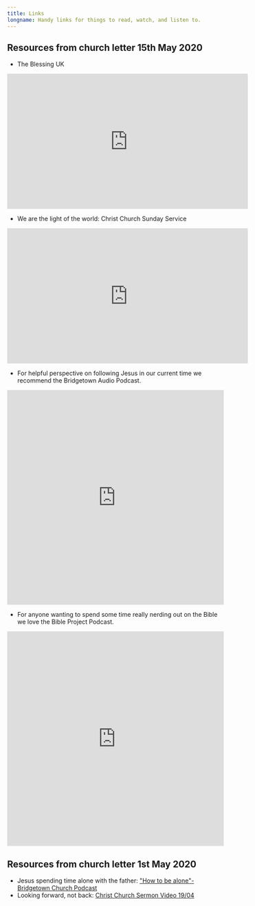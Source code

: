 ```yaml
---
title: Links
longname: Handy links for things to read, watch, and listen to.
---
```

## Resources from church letter 15th May 2020

* The Blessing UK



<iframe width="560" height="315" src="https://www.youtube.com/embed/PUtll3mNj5U" frameborder="0" allow="accelerometer; autoplay; encrypted-media; gyroscope; picture-in-picture" allowfullscreen></iframe>

* We are the light of the world: Christ Church Sunday Service



<iframe width="560" height="315" src="https://www.youtube.com/embed/sjdvnoW67z8?start=4283" frameborder="0" allow="accelerometer; autoplay; encrypted-media; gyroscope; picture-in-picture" allowfullscreen></iframe>

* For helpful perspective on following Jesus in our current time we recommend the Bridgetown Audio Podcast.



<iframe src="https://castbox.fm/app/castbox/player/id1333403?v=8.22.7&autoplay=0" frameborder="0" width="100%" height="500"></iframe>

* For anyone wanting to spend some time really nerding out on the Bible we love the Bible Project Podcast. 



<iframe src="https://castbox.fm/app/castbox/player/id2142576?v=8.22.7&autoplay=0" frameborder="0" width="100%" height="500"></iframe>


## Resources from church letter 1st May 2020

* Jesus spending time alone with the father: ["How to be alone"- Bridgetown Church Podcast](https://castbox.fm/vb/245432066)
* Looking forward, not back: [Christ Church Sermon Video 19/04](https://youtu.be/68ay6VUZ3uw?t=1410)